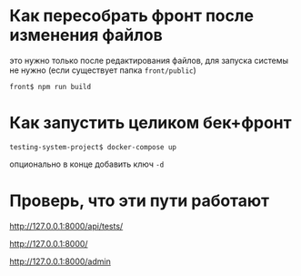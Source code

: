 # Как пересобрать фронт после изменения файлов

это нужно только после редактирования файлов, для запуска системы не нужно (если существует папка `front/public`)
```shell
front$ npm run build
```

# Как запустить целиком бек+фронт

```shell
testing-system-project$ docker-compose up
```
опционально в конце добавить ключ `-d`


# Проверь, что эти пути работают

http://127.0.0.1:8000/api/tests/

http://127.0.0.1:8000/

http://127.0.0.1:8000/admin